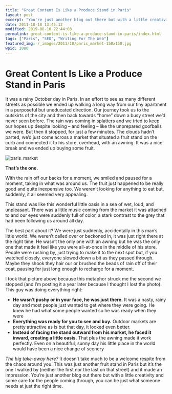 ```yaml
---
title: "Great Content Is Like a Produce Stand in Paris"
layout: post
excerpt: "You're just another blog out there but with a little creativity and some care for the people coming through, you can be just what someone needs at just the right time."
date: 2011-10-18 13:45:12
modified: 2019-08-10 22:44:03
permalink: great-content-is-like-a-produce-stand-in-paris/index.html
tags: ["Paris", "SEO", "Writing For The Web"]
featured_img: /_images/2011/10/paris_market-150x150.jpg
wpid: 2080
---
```


# Great Content Is Like a Produce Stand in Paris

It was a rainy October day in Paris. In an effort to see as many different streets as possible we ended up walking a long way from our tiny apartment in a purposeful but uneducated direction. Our journey took us to the outskirts of the city and then back towards “home” down a busy street we’d never seen before. The rain was coming in splatters and we tried to keep our hopes up despite looking – and feeling – like the unprepared goofballs we were. But then it stopped, for just a few minutes. The clouds hadn’t parted, we’d just come across a market that situated a fruit stand on the curb and connected it to his store, overhead, with an awning. It was a nice break and we ended up buying some fruit.

![](/_images/2011/04/paris_market.jpg "paris_market")

**That’s the one.**

With the rain off our backs for a moment, we smiled and paused for a moment, taking in what was around us. The fruit just happened to be really good and quite inexpensive too. We weren’t looking for anything to eat but, suddenly, it all seemed very appealing.

This stand was like this wonderful little oasis in a sea of wet, loud, and unpleasant. There was a little music coming from the market it was attached to and our eyes were suddenly full of color, a stark contrast to the grey that had been following us around all day.

The best part about it? We were just suddenly, accidentally in this man’s little world. We weren’t called over or beckoned in, it was just right there at the right time. He wasn’t the only one with an awning but he was the only one that made it feel like you were all-at-once in the middle of his store. People were rushing by, just trying to make it to the next spot but, if you watched closely, everyone slowed down a bit as they passed through. Maybe they shook they hair our or brushed the beads of rain off of their coat, pausing for just long enough to recharge for a moment.

I took that picture above because this metaphor struck me the second we stopped (and I’m posting it a year later because I thought I lost the photo). This guy was doing everything right:

- **He wasn’t pushy or in your face, he was just there.** It was a nasty, rainy day and most people just wanted to get where they were going. He knew he had what some people wanted so he was ready when they were
- **Everything was ready for you to see and buy.** Outdoor markets are pretty attractive as is but that day, it looked even better.
- **Instead of facing the stand outward from his market, he faced it inward, creating a little oasis.** That plus the awning made it work perfectly. Even on a beautiful, sunny day his little place in the world would have been a nice change of scenery

*The big take-away here?* It doesn’t take much to be a welcome respite from the chaos around you. This was just another fruit stand in Paris but it’s the one I walked by (neither the first nor the last on that street) and it made an impression. You’re just another blog out there but with a little creativity and some care for the people coming through, you can be just what someone needs at just the right time.
